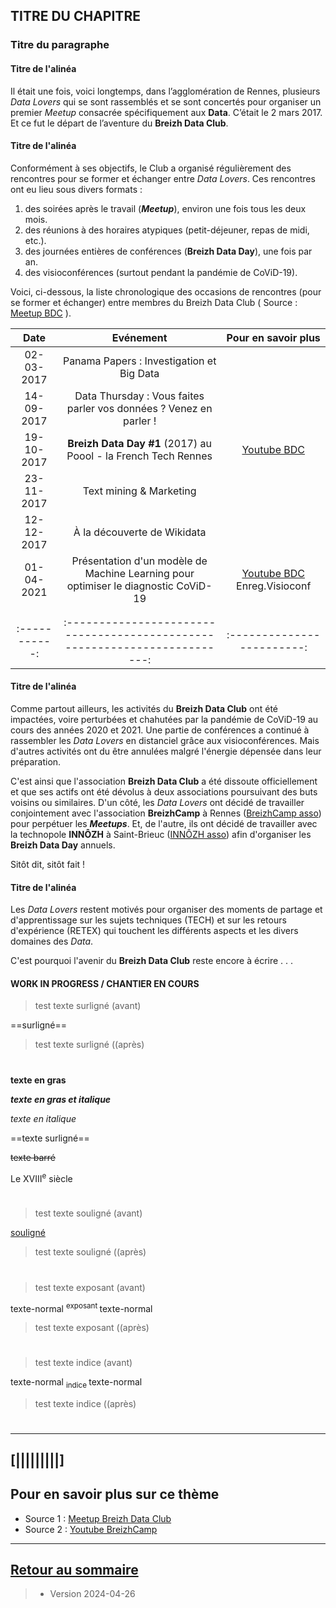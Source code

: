 ## TITRE DU CHAPITRE



### Titre du paragraphe

#### Titre de l'alinéa

Il était une fois, voici longtemps, dans l’agglomération de Rennes, plusieurs _Data Lovers_ qui se sont
rassemblés et se sont concertés pour organiser un premier _Meetup_ consacrée spécifiquement aux
**Data**. C’était le 2 mars 2017. Et ce fut le départ de l’aventure du **Breizh Data Club**.


#### Titre de l'alinéa

Conformément à ses objectifs, le Club a organisé régulièrement des rencontres pour se former et
échanger entre _Data Lovers_. Ces rencontres ont eu lieu sous divers formats :
1. des soirées après le travail (***Meetup***), environ une fois tous les deux mois.
2. des réunions à des horaires atypiques (petit-déjeuner, repas de midi, etc.).
3. des journées entières de conférences (**Breizh Data Day**), une fois par an.
4. des visioconférences (surtout pendant la pandémie de CoViD-19).

Voici, ci-dessous, la liste chronologique des occasions de rencontres (pour se former et échanger)
entre membres du Breizh Data Club ( Source : [Meetup BDC](<https://www.meetup.com/breizh-data-club/events>) ).


|    Date     |                    Evénement                                             |    Pour en savoir plus   |
| :----------:|:------------------------------------------------------------------------:|:------------------------:|
| 02-03-2017  |  Panama Papers : Investigation et Big Data                               |                          |
| 14-09-2017  | Data Thursday : Vous faites parler vos données ? Venez en parler !       |                          |
| 19-10-2017  | **Breizh Data Day #1** (2017) au Poool - la French Tech Rennes           |  [Youtube BDC](https://www.youtube.com/@breizhdataclub1166/videos)     |
| 23-11-2017  | Text mining & Marketing                                                  |                          |
| 12-12-2017  |  À la découverte de Wikidata                                             |                          |
| 01-04-2021  | Présentation d'un modèle de Machine Learning pour optimiser le diagnostic CoViD-19 |[Youtube BDC](https://www.youtube.com/@breizhdataclub1166/videos) Enreg.Visioconf  |
|             |                                                                          |                          |
|             |                                                                          |                          |
|:-----------:|:------------------------------------------------------------------------:|:------------------------:|

>
>
>
>
#### Titre de l'alinéa

Comme partout ailleurs, les activités du **Breizh Data Club** ont été impactées, voire perturbées et chahutées par la pandémie de CoViD-19 au cours des années 2020 et 2021. Une partie de conférences a continué à rassembler les _Data Lovers_ en distanciel grâce aux visioconférences. Mais d'autres activités ont du être annulées malgré l'énergie dépensée dans leur préparation.   

C'est ainsi que l'association **Breizh Data Club** a été dissoute officiellement et que ses actifs ont été dévolus à deux associations poursuivant des buts voisins ou similaires. D'un côté, les _Data Lovers_ ont décidé de travailler conjointement avec l'association **BreizhCamp** à Rennes ([BreizhCamp asso](https://www.breizhcamp.org/asso/)) pour perpétuer les ***Meetups***. Et, de l'autre, ils ont décidé de travailler avec la technopole **INNÔZH** à Saint-Brieuc ([INNÔZH asso](https://www.innozh.fr/innozh/qui-sommes-nous-2/)) afin d'organiser les **Breizh Data Day** annuels.

Sitôt dit, sitôt fait !


#### Titre de l'alinéa

Les _Data Lovers_ restent motivés pour organiser des moments de partage et d'apprentissage sur les sujets techniques (TECH) et sur les retours d'expérience (RETEX) qui touchent les différents aspects et les divers domaines des _Data_.

C'est pourquoi l'avenir du **Breizh Data Club** reste encore à écrire . . .

#### WORK IN PROGRESS / CHANTIER EN COURS
> test texte surligné (avant)

==surligné==   

> test texte surligné ((après)

#
**texte en gras**

***texte en gras et italique***

_texte en italique_

==texte surligné==

~~texte barré~~


Le XVIII<sup>e</sup> siècle

#


> test texte souligné (avant)

<ins>  souligné </ins>   

> test texte souligné ((après)

#

> test texte exposant (avant)

texte-normal <sup>   exposant  </sup>   texte-normal

> test texte  exposant  ((après)

#  

> test texte indice (avant)

texte-normal <sub>  indice  </sub>   texte-normal

> test texte indice  ((après)

#  


---

## [|||||||||] 
>
## Pour en savoir plus sur ce thème

- Source 1 : [Meetup Breizh Data Club](https://www.meetup.com/fr-FR/Breizh-Data-Club/)
- Source 2 : [Youtube BreizhCamp](https://www.meetup.com/fr-FR/Breizh-Data-Club/)

---

## [Retour au sommaire](https://dcn-prof.github.io/breizhdataclub/)
  
>

>  *  Version 2024-04-26
